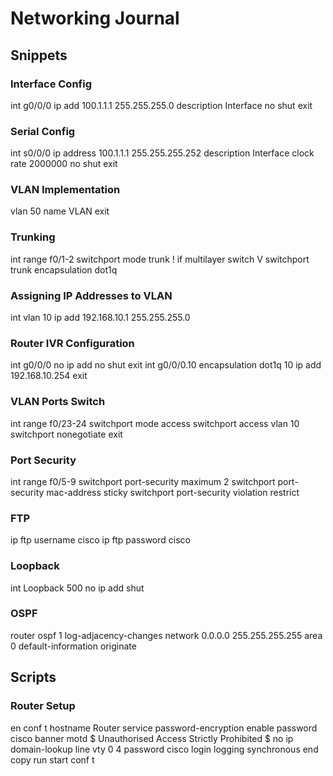 # Networking Journal

## Snippets

### Interface Config

int g0/0/0
ip add 100.1.1.1 255.255.255.0
description Interface
no shut
exit

### Serial Config

int s0/0/0
ip address 100.1.1.1 255.255.255.252
description Interface
clock rate 2000000
no shut
exit

### VLAN Implementation

vlan 50
name VLAN
exit

### Trunking

int range f0/1-2
switchport mode trunk
! if multilayer switch V
switchport trunk encapsulation dot1q

### Assigning IP Addresses to VLAN

int vlan 10
ip add 192.168.10.1 255.255.255.0

### Router IVR Configuration

int g0/0/0
no ip add
no shut
exit
int g0/0/0.10
encapsulation dot1q 10
ip add 192.168.10.254
exit

### VLAN Ports Switch

int range f0/23-24
switchport mode access
switchport access vlan 10
switchport nonegotiate
exit

### Port Security

int range f0/5-9
switchport port-security maximum 2
switchport port-security mac-address sticky
switchport port-security violation restrict

### FTP

ip ftp username cisco
ip ftp password cisco

### Loopback

int Loopback 500
no ip add
shut

### OSPF

router ospf 1
log-adjacency-changes
network 0.0.0.0 255.255.255.255 area 0
default-information originate

## Scripts

### Router Setup

en
conf t
hostname Router
service password-encryption
enable password cisco
banner motd $ Unauthorised Access Strictly Prohibited $
no ip domain-lookup
line vty 0 4
password cisco
login
logging synchronous
end
copy run start
conf t
